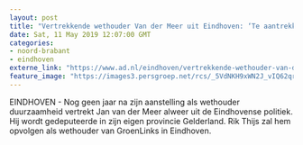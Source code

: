 ```yaml
---
layout: post
title: "Vertrekkende wethouder Van der Meer uit Eindhoven: ‘Te aantrekkelijk om dit te laten schieten’"
date: Sat, 11 May 2019 12:07:00 GMT
categories: 
- noord-brabant 
- eindhoven 
externe_link: "https://www.ad.nl/eindhoven/vertrekkende-wethouder-van-der-meer-uit-eindhoven-te-aantrekkelijk-om-dit-te-laten-schieten~adf40f25/"
feature_image: "https://images3.persgroep.net/rcs/_5VdNKH9xWN2J_vIQ62qrPJrydc/diocontent/142633384/_fitwidth/400/?appId=21791a8992982cd8da851550a453bd7f&quality=0.7"
---
```


EINDHOVEN - Nog geen jaar na zijn aanstelling als wethouder duurzaamheid vertrekt Jan van der Meer alweer uit de Eindhovense politiek. Hij wordt gedeputeerde in zijn eigen provincie Gelderland. Rik Thijs zal hem opvolgen als wethouder van GroenLinks in Eindhoven.
